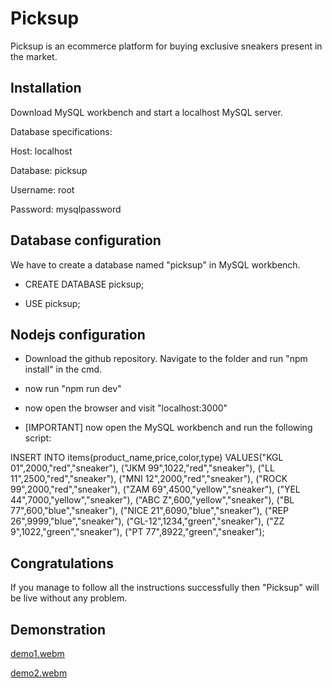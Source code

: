 
# Picksup 

Picksup is an ecommerce platform for buying exclusive sneakers present in the market.

## Installation

Download MySQL workbench and start a localhost MySQL server.

Database specifications:

Host: localhost

Database: picksup

Username: root 

Password: mysqlpassword


## Database configuration

We have to create a database named "picksup" in MySQL workbench.

* CREATE DATABASE picksup;

* USE picksup;

## Nodejs configuration

* Download the github repository. Navigate to the folder and run "npm install" in the cmd.

* now run "npm run dev"

* now open the browser and visit "localhost:3000"

* [IMPORTANT] now open the MySQL workbench and run the following script:

INSERT INTO items(product_name,price,color,type)
VALUES("KGL 01",2000,"red","sneaker"),
	  ("JKM 99",1022,"red","sneaker"),
      ("LL 11",2500,"red","sneaker"),
      ("MNI 12",2000,"red","sneaker"),
      ("ROCK 99",2000,"red","sneaker"),
      ("ZAM 69",4500,"yellow","sneaker"),
      ("YEL 44",7000,"yellow","sneaker"),
      ("ABC Z",600,"yellow","sneaker"),
      ("BL 77",600,"blue","sneaker"),
      ("NICE 21",6090,"blue","sneaker"),
      ("REP 26",9999,"blue","sneaker"),
      ("GL-12",1234,"green","sneaker"),
      ("ZZ 9",1022,"green","sneaker"),
      ("PT 77",8922,"green","sneaker");


## Congratulations

If you manage to follow all the instructions successfully then "Picksup" will be live without any problem.

## Demonstration

[demo1.webm](https://user-images.githubusercontent.com/63004704/216897882-d982e7fc-2f09-4b47-83cb-4cc9346ce4b8.webm)

[demo2.webm](https://user-images.githubusercontent.com/63004704/216897945-15e27a8a-72fa-4788-8412-ba12342c4765.webm)


